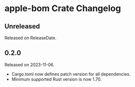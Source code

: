 # apple-bom Crate Changelog

<!-- next-header -->

## Unreleased

Released on ReleaseDate.

## 0.2.0

Released on 2023-11-06.

* Cargo.toml now defines patch version for all dependencies.
* Minimum supported Rust version is now 1.70.
